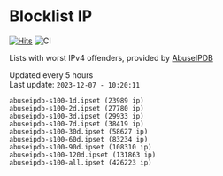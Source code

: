 # Blocklist IP

[![Hits](https://hits.seeyoufarm.com/api/count/incr/badge.svg?url=https%3A%2F%2Fgithub.com%2Fborestad%2Fblocklist-ip%2F&count_bg=%2379C83D&title_bg=%23555555&icon=&icon_color=%23E7E7E7&title=hits&edge_flat=false)](https://hits.seeyoufarm.com)  ![CI](https://img.shields.io/github/workflow/status/borestad/blocklist-ip/CI?style=flat-square)

Lists with worst IPv4 offenders, provided by [AbuseIPDB](https://www.abuseipdb.com/)

<!-- FOOTER-PLACEHOLDER -->
Updated every 5 hours<br>
Last update: `2023-12-07 - 10:20:11`
```
abuseipdb-s100-1d.ipset (23989 ip)
abuseipdb-s100-2d.ipset (27780 ip)
abuseipdb-s100-3d.ipset (29933 ip)
abuseipdb-s100-7d.ipset (38419 ip)
abuseipdb-s100-30d.ipset (58627 ip)
abuseipdb-s100-60d.ipset (83234 ip)
abuseipdb-s100-90d.ipset (108310 ip)
abuseipdb-s100-120d.ipset (131863 ip)
abuseipdb-s100-all.ipset (426223 ip)
```
